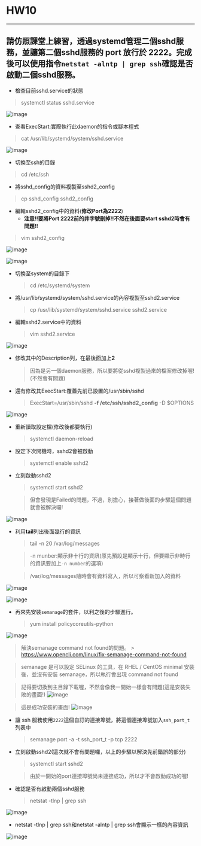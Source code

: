 # HW10
-------------------------------------
## 請仿照課堂上練習，透過systemd管理二個sshd服務，並讓第二個sshd服務的 port 放行於 2222。完成後可以使用指令` netstat -alntp | grep ssh `確認是否啟動二個sshd服務。
* 檢查目前sshd.service的狀態
 > systemctl status sshd.service

![image](https://github.com/YANGshujun1110/107-1-ntcu-linux/blob/HW-10/ACS107109/img/01.png)


* 查看ExecStart:實際執行此daemon的指令或腳本程式
 > cat /usr/lib/systemd/system/sshd.service

![image](https://github.com/YANGshujun1110/107-1-ntcu-linux/blob/HW-10/ACS107109/img/02.png)


* 切換至ssh的目錄
 > cd /etc/ssh

* 將sshd_config的資料複製至sshd2_config
 > cp sshd_config sshd2_config

* 編輯sshd2_config中的資料(**修改Port為2222**)
  * **注意!!要將Port 2222前的井字號刪掉!!不然在後面要start sshd2時會有問題!!**
 > vim sshd2_config

![image](https://github.com/YANGshujun1110/107-1-ntcu-linux/blob/HW-10/ACS107109/img/03.png)


![image](https://github.com/YANGshujun1110/107-1-ntcu-linux/blob/HW-10/ACS107109/img/04.png)


* 切換至system的目錄下
  > cd /etc/systemd/system

* 將/usr/lib/systemd/system/sshd.service的內容複製至sshd2.service
  > cp /usr/lib/systemd/system/sshd.service sshd2.service

* 編輯sshd2.service中的資料
  > vim sshd2.service

![image](https://github.com/YANGshujun1110/107-1-ntcu-linux/blob/HW-10/ACS107109/img/05.png)


* 修改其中的Description列，在最後面加上**2**
  > 因為是另一個daemon服務，所以要將從sshd複製過來的檔案修改掉喔!(不然會有問題)

* 還有修改其ExecStart:覆蓋先前已設置的/usr/sbin/sshd
  > ExecStart=/usr/sbin/sshd **-f /etc/ssh/sshd2_config** -D $OPTIONS

![image](https://github.com/YANGshujun1110/107-1-ntcu-linux/blob/HW-10/ACS107109/img/06.png)


* 重新讀取設定檔(修改後都要執行)
  > systemctl daemon-reload

* 設定下次開機時，sshd2會被啟動
  > systemctl enable sshd2

* 立刻啟動sshd2
  > systemctl start sshd2

  > 但會發現是Failed的問題，不過，別擔心，接著做後面的步驟這個問題就會被解決囉!

![image](https://github.com/YANGshujun1110/107-1-ntcu-linux/blob/HW-10/ACS107109/img/07.png)

* 利用**tail**列出後面幾行的資訊
  > tail -n 20 /var/log/messages

  > -n munber:顯示非十行的資訊(原先預設是顯示十行，但要顯示非時行的資訊要加上` -n number `的選項)

  > /var/log/messages隨時會有資料寫入，所以可察看新加入的資料

![image](https://github.com/YANGshujun1110/107-1-ntcu-linux/blob/HW-10/ACS107109/img/08.png)

![image](https://github.com/YANGshujun1110/107-1-ntcu-linux/blob/HW-10/ACS107109/img/09.PNG)

* 再來先安裝` semanage `的套件，以利之後的步驟進行。
  > yum install policycoreutils-python

![image](https://github.com/YANGshujun1110/107-1-ntcu-linux/blob/HW-10/ACS107109/img/10.png)

   > 解決semanage command not found的問題。
     >  https://www.opencli.com/linux/fix-semanage-command-not-found 

   > semanage 是可以設定 SELinux 的工具，在 RHEL / CentOS minimal 安裝後，並沒有安裝 semanage，所以執行會出現 command not found
  
  > 記得要切換到主目錄下載喔，不然會像我一開始一樣會有問題(這是安裝失敗的畫面!)
![image](https://github.com/YANGshujun1110/107-1-ntcu-linux/blob/HW-10/ACS107109/img/11.png)

  > 這是成功安裝的畫面!
![image](https://github.com/YANGshujun1110/107-1-ntcu-linux/blob/HW-10/ACS107109/img/12.PNG)

* 讓 ssh 服務使用` 2222 `這個自訂的連接埠號，將這個連接埠號加入` ssh_port_t `列表中
  > semanage port -a -t ssh_port_t -p tcp 2222

* 立刻啟動sshd2(這次就不會有問題囉，以上的步驟以解決先前錯誤的部分)
  > systemctl start sshd2

  > 由於一開始的port連接埠號尚未連接成功，所以才不會啟動成功的喔!

* 確認是否有啟動兩個sshd服務
  > netstat -tlnp | grep ssh

![image](https://github.com/YANGshujun1110/107-1-ntcu-linux/blob/HW-10/ACS107109/img/13.png)


* netstat -tlnp | grep ssh和netstat -alntp | grep ssh會顯示一樣的內容資訊

![image](https://github.com/YANGshujun1110/107-1-ntcu-linux/blob/HW-10/ACS107109/img/14.png)
